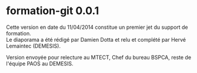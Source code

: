 # formation-git 0.0.1

Cette version en date du 11/04/2014 constitue un premier jet du support de formation.  
Le diaporama a été rédigé par Damien Dotta et relu et complété par Hervé Lemaintec (DEMESIS).

Version envoyée pour relecture au MTECT, Chef du bureau BSPCA, reste de l'équipe PAOS au DEMESIS.